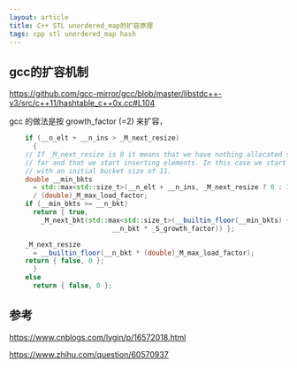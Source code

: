 ```yaml
---
layout: article
title: C++ STL unordered_map的扩容原理
tags: cpp stl unordered_map hash
---
```


## gcc的扩容机制


https://github.com/gcc-mirror/gcc/blob/master/libstdc++-v3/src/c++11/hashtable_c++0x.cc#L104

gcc 的做法是按 growth_factor (=2) 来扩容，

```cpp
    if (__n_elt + __n_ins > _M_next_resize)
      {
	// If _M_next_resize is 0 it means that we have nothing allocated so
	// far and that we start inserting elements. In this case we start
	// with an initial bucket size of 11.
	double __min_bkts
	  = std::max<std::size_t>(__n_elt + __n_ins, _M_next_resize ? 0 : 11)
	  / (double)_M_max_load_factor;
	if (__min_bkts >= __n_bkt)
	  return { true,
	    _M_next_bkt(std::max<std::size_t>(__builtin_floor(__min_bkts) + 1,
					      __n_bkt * _S_growth_factor)) };

	_M_next_resize
	  = __builtin_floor(__n_bkt * (double)_M_max_load_factor);
	return { false, 0 };
      }
    else
      return { false, 0 };

```
## 参考

https://www.cnblogs.com/lygin/p/16572018.html

https://www.zhihu.com/question/60570937